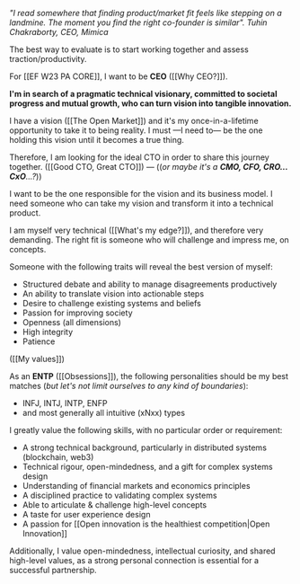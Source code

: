 _"I read somewhere that finding product/market fit feels like stepping on a landmine. The moment you find the right co-founder is similar". Tuhin Chakraborty, CEO, Mimica_

The best way to evaluate is to start working together and assess traction/productivity.

For [[EF W23 PA CORE]], I want to be **CEO** ([[Why CEO?]]).

**I'm in search of a pragmatic technical visionary, committed to societal progress and mutual growth, who can turn vision into tangible innovation.**

I have a vision ([[The Open Market]]) and it's my once-in-a-lifetime opportunity to take it to being reality.
I must —I need to— be the one holding this vision until it becomes a true thing.

Therefore, I am looking for the ideal CTO in order to share this journey together.
([[Good CTO, Great CTO]]) — ((_or maybe it's a **CMO, CFO, CRO... CxO**...?_))

I want to be the one responsible for the vision and its business model.
I need someone who can take my vision and transform it into a technical product.

I am myself very technical ([[What's my edge?]]), and therefore very demanding.
The right fit is someone who will challenge and impress me, on concepts.

Someone with the following traits will reveal the best version of myself:

- Structured debate and ability to manage disagreements productively
- An ability to translate vision into actionable steps
- Desire to challenge existing systems and beliefs
- Passion for improving society
- Openness (all dimensions)
- High integrity
- Patience

([[My values]])

As an **ENTP** ([[Obsessions]]), the following personalities should be my best matches
(_but let's not limit ourselves to any kind of boundaries_):

- INFJ, INTJ, INTP, ENFP
- and most generally all intuitive (xNxx) types

I greatly value the following skills, with no particular order or requirement:

- A strong technical background, particularly in distributed systems (blockchain, web3)
- Technical rigour, open-mindedness, and a gift for complex systems design
- Understanding of financial markets and economics principles
- A disciplined practice to validating complex systems
- Able to articulate & challenge high-level concepts
- A taste for user experience design
- A passion for [[Open innovation is the healthiest competition|Open Innovation]]

Additionally, I value open-mindedness, intellectual curiosity, and shared high-level values, as a strong personal connection is essential for a successful partnership.
